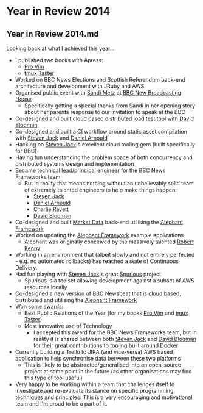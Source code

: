 # Year in Review 2014

## Year in Review 2014.md

Looking back at what I achieved this year...

- I published two books with Apress:
  - [Pro Vim](http://www.amazon.co.uk/Pro-Vim-Mark-McDonnell/dp/1484202511/ref=sr_1_1)
  - [tmux Taster](http://www.amazon.co.uk/tmux-Taster-Mark-McDonnell/dp/1484207769/ref=pd_sim_sbs_b_1)
- Worked on BBC News Elections and Scottish Referendum back-end architecture and development with JRuby and AWS
- Organised public event with [Sandi Metz](https://twitter.com/sandimetz) at [BBC New Broadcasting House](http://www.bbc.co.uk/broadcastinghouse/)
  - Specifically getting a special thanks from Sandi in her opening story about her parents response to our invitation to speak at the BBC
- Co-designed and built cloud based distributed load test tool with [David Blooman](https://twitter.com/dblooman)
- Co-designed and built a CI workflow around static asset compilation with [Steven Jack](https://twitter.com/stevenjack85) and [Daniel Arnould](https://twitter.com/dan_arnould)
- Hacking on [Steven Jack](https://twitter.com/stevenjack85)'s excellent cloud tooling gem (built specifically for BBC)
- Having fun understanding the problem space of both concurrency and distributed systems design and implementation
- Became technical lead/principal engineer for the BBC News Frameworks team
  - But in reality that means nothing without an unbelievably solid team of extremely talented engineers to help make things happen:
    - [Steven Jack](https://twitter.com/stevenjack85)
    - [Daniel Arnould](https://twitter.com/dan_arnould)
    - [Charlie Revett](https://twitter.com/charlierevett)
    - [David Blooman](https://twitter.com/dblooman)
- Co-designed and built [Market Data](http://m.bbc.co.uk/news/business/markets/europe/lse_ukx) back-end utilising the [Alephant Framework](https://github.com/BBC-News/alephant)
- Worked on updating the [Alephant Framework](https://github.com/BBC-News/alephant) example applications
  - Alephant was originally conceived by the massively talented [Robert Kenny](https://twitter.com/kenturamon)
- Working in an environment that (albeit slowly and not entirely perfected - e.g. no automated rollbacks) has reached a state of Continuous Delivery.
- Had fun playing with [Steven Jack](https://twitter.com/stevenjack85)'s great [Spurious](https://github.com/stevenjack/spurious) project 
  - Spurious is a toolset allowing development against a subset of AWS resources locally
- Co-designed a new version of BBC Newsbeat that is cloud based, distributed and utilising the [Alephant Framework](https://github.com/BBC-News/alephant)
- Won some awards:
  - Best Public Relations of the Year (for my books [Pro Vim](http://www.apress.com/9781484202517) and [tmux Taster](http://www.apress.com/9781484207765))
  - Most innovative use of Technology
    - I accepted this award for the BBC News Frameworks team, but in reality it is shared between both [Steven Jack](https://twitter.com/stevenjack85) and [David Blooman](https://twitter.com/dblooman) for their great contributions to tooling built around [Docker](https://www.docker.com/)
- Currently building a Trello to JIRA (and vice-versa) AWS based application to help synchronise data between these two platforms
  - This is likely to be abstracted/generalised into an open-source project at some point in the future (as other organisations may find this type of tool useful)
- Very happy to be working within a team that challenges itself to investigate and re-evaluate its stance on specific programming techniques and principles. This is a very encouraging and motivational team and I'm proud to be a part of it.

